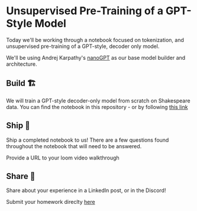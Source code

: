 # Unsupervised Pre-Training of a GPT-Style Model

Today we'll be working through a notebook focused on tokenization, and unsupervised pre-training of a GPT-style, decoder only model. 

We'll be using Andrej Karpathy's [nanoGPT](https://github.com/karpathy/nanoGPT/tree/master) as our base model builder and architecture.

## Build 🏗️

We will train a GPT-style decoder-only model from scratch on Shakespeare data. You can find the notebook in this repository - or by following [this link](https://colab.research.google.com/drive/1W499zNqDRtbXD6wCzeKCGLqPM_DsDyEk?usp=sharing)

## Ship 🚢

Ship a completed notebook to us! There are a few questions found throughout the notebook that will need to be answered.

Provide a URL to your loom video walkthrough

## Share 🚀

Share about your experience in a LinkedIn post, or in the Discord!

Submit your homework direclty [here](https://docs.google.com/forms/d/e/1FAIpQLSfPafkG04mgjkHGulYI_SumYZa602mCa8e5CguymkjqcXi6nQ/viewform?usp=sf_link)
